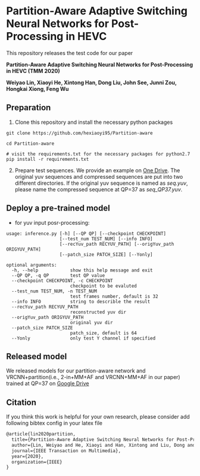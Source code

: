 # Partition-Aware Adaptive Switching Neural Networks for Post-Processing in HEVC

This repository releases the test code for our paper

**Partition-Aware Adaptive Switching Neural Networks for Post-Processing in HEVC (TMM 2020)**

**Weiyao Lin, Xiaoyi He, Xintong Han, Dong Liu, John See, Junni Zou, Hongkai Xiong, Feng Wu**


## Preparation

1. Clone this repository and install the necessary python packages
```Shell
git clone https://github.com/hexiaoyi95/Partition-aware

cd Partition-aware

# visit the requirements.txt for the necessary packages for python2.7
pip install -r requirements.txt
```

2. Prepare test sequences. We provide an example on [One Drive](). The original yuv sequences and compressed sequences are put into two different directories. If the original yuv sequence is named as *seq.yuv*, please name the compressed sequence at QP=37 as *seq_QP37.yuv*.


## Deploy a pre-trained model

- for yuv input posr-processing:
```Shell
usage: inference.py [-h] [--QP QP] [--checkpoint CHECKPOINT]
                    [--test_num TEST_NUM] [--info INFO]
                    [--recYuv_path RECYUV_PATH] [--origYuv_path ORIGYUV_PATH]
                    [--patch_size PATCH_SIZE] [--Yonly]

optional arguments:
  -h, --help            show this help message and exit
  --QP QP, -q QP        test QP value
  --checkpoint CHECKPOINT, -c CHECKPOINT
                        checkpoint to be evaluted
  --test_num TEST_NUM, -n TEST_NUM
                        test frames number, default is 32
  --info INFO           string to describle the result
  --recYuv_path RECYUV_PATH
                        reconstructed yuv dir
  --origYuv_path ORIGYUV_PATH
                        original yuv dir
  --patch_size PATCH_SIZE
                        patch_size, default is 64
  --Yonly               only test Y channel if specified
```

## Released model

We released models for our partition-aware network and VRCNN+partition(i.e., 2-in+MM+AF and VRCNN+MM+AF in our paper) trained at QP=37 on [Google Drive]()


## Citation

If you think this work is helpful for your own research, please consider add following bibtex config in your latex file

```Latex
@article{lin2020partition,
  title={Partition-Aware Adaptive Switching Neural Networks for Post-Processing in HEVC},
  author={Lin, Weiyao and He, Xiaoyi and Han, Xintong and Liu, Dong and John, See and Zou, Junni and Xiong, Hongkai and Wu, Feng},
  journal={IEEE Transaction on Multimedia},
  year={2020},
  organization={IEEE}
}

```
